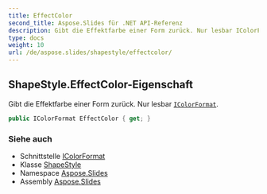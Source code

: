 ```yaml
---
title: EffectColor
second_title: Aspose.Slides für .NET API-Referenz
description: Gibt die Effektfarbe einer Form zurück. Nur lesbar IColorFormataspose.slides/icolorformat.
type: docs
weight: 10
url: /de/aspose.slides/shapestyle/effectcolor/
---
```


## ShapeStyle.EffectColor-Eigenschaft

Gibt die Effektfarbe einer Form zurück. Nur lesbar [`IColorFormat`](../../icolorformat).

```csharp
public IColorFormat EffectColor { get; }
```

### Siehe auch

* Schnittstelle [IColorFormat](../../icolorformat)
* Klasse [ShapeStyle](../../shapestyle)
* Namespace [Aspose.Slides](../../shapestyle)
* Assembly [Aspose.Slides](../../../)

<!-- DO NOT EDIT: generiert von xmldocmd für Aspose.Slides.dll -->